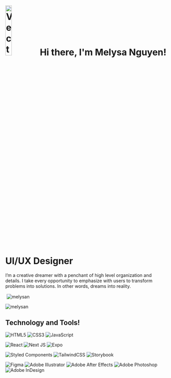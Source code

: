   <h1 align="left">  <img alt="Vector drawing of Melysa Nguyen" src="https://user-images.githubusercontent.com/91351147/223560299-95d4183d-3411-44e6-94ae-fab3b56cc9b9.svg" width="20%" height="20%"/> Hi there, I'm Melysa Nguyen! UI/UX Designer  </h1>

<p>I’m a creative dreamer with a penchant of high level organization and details. I take every opportunity to emphasize with users to transform problems into solutions. In other words, dreams into reality. </p>

<p>&nbsp;<img align="center" src="https://github-readme-stats.vercel.app/api?username=melysan&show_icons=true&locale=en" alt="melysan" /></p>

<p align="left"> <img src="https://komarev.com/ghpvc/?username=melysan&label=Profile%20views&color=0e75b6&style=flat" alt="melysan" /> </p>



  <h2 align="left">Technology and Tools! </h2>
   
![HTML5](https://img.shields.io/badge/html5-%23E34F26.svg?style=for-the-badge&logo=html5&logoColor=white)  ![CSS3](https://img.shields.io/badge/css3-%231572B6.svg?style=for-the-badge&logo=css3&logoColor=white)  ![JavaScript](https://img.shields.io/badge/javascript-%23323330.svg?style=for-the-badge&logo=javascript&logoColor=%23F7DF1E) 

![React](https://img.shields.io/badge/react-%2320232a.svg?style=for-the-badge&logo=react&logoColor=%2361DAFB)  ![Next JS](https://img.shields.io/badge/Next-black?style=for-the-badge&logo=next.js&logoColor=white)   ![Expo](https://img.shields.io/badge/expo-1C1E24?style=for-the-badge&logo=expo&logoColor=#D04A37)  

![Styled Components](https://img.shields.io/badge/styled--components-DB7093?style=for-the-badge&logo=styled-components&logoColor=white)  ![TailwindCSS](https://img.shields.io/badge/tailwindcss-%2338B2AC.svg?style=for-the-badge&logo=tailwind-css&logoColor=white) ![Storybook](https://img.shields.io/badge/-Storybook-FF4785?style=for-the-badge&logo=storybook&logoColor=white)

![Figma](https://img.shields.io/badge/figma-%23F24E1E.svg?style=for-the-badge&logo=figma&logoColor=white)  ![Adobe Illustrator](https://img.shields.io/badge/adobe%20illustrator-%23FF9A00.svg?style=for-the-badge&logo=adobe%20illustrator&logoColor=white)  ![Adobe After Effects](https://img.shields.io/badge/Adobe%20After%20Effects-9999FF.svg?style=for-the-badge&logo=Adobe%20After%20Effects&logoColor=white)  ![Adobe Photoshop](https://img.shields.io/badge/adobe%20photoshop-%2331A8FF.svg?style=for-the-badge&logo=adobe%20photoshop&logoColor=white)  ![Adobe InDesign](https://img.shields.io/badge/Adobe%20InDesign-49021F?style=for-the-badge&logo=adobeindesign&logoColor=white)

<!--
**melysan/melysan** is a ✨ _special_ ✨ repository because its `README.md` (this file) appears on your GitHub profile.

Here are some ideas to get you started:

- 🔭 I’m currently working on ...
- 🌱 I’m currently learning ...
- 👯 I’m looking to collaborate on ...
- 🤔 I’m looking for help with ...
- 💬 Ask me about ...
- 📫 How to reach me: ...
- 😄 Pronouns: ...
- ⚡ Fun fact: ...
-->
